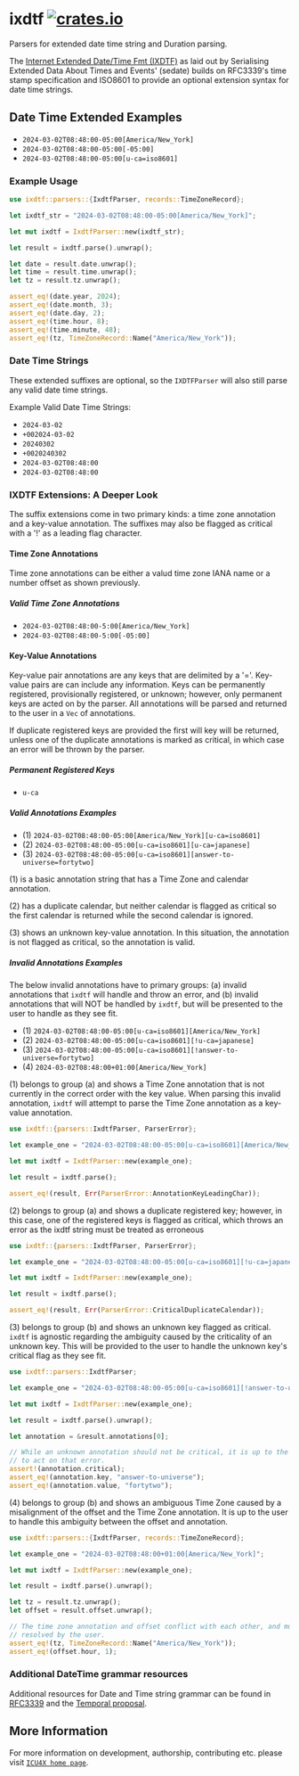 # ixdtf [![crates.io](https://img.shields.io/crates/v/ixdtf)](https://crates.io/crates/ixdtf)

<!-- cargo-rdme start -->

Parsers for extended date time string and Duration parsing.

The [Internet Extended Date/Time Fmt (IXDTF)][ixdtf-draft] as laid out by Serialising
Extended Data About Times and Events' (sedate) builds on RFC3339's time stamp specification and
ISO8601 to provide an optional extension syntax for date time strings.

## Date Time Extended Examples

- `2024-03-02T08:48:00-05:00[America/New_York]`
- `2024-03-02T08:48:00-05:00[-05:00]`
- `2024-03-02T08:48:00-05:00[u-ca=iso8601]`

### Example Usage

```rust
use ixdtf::parsers::{IxdtfParser, records::TimeZoneRecord};

let ixdtf_str = "2024-03-02T08:48:00-05:00[America/New_York]";

let mut ixdtf = IxdtfParser::new(ixdtf_str);

let result = ixdtf.parse().unwrap();

let date = result.date.unwrap();
let time = result.time.unwrap();
let tz = result.tz.unwrap();

assert_eq!(date.year, 2024);
assert_eq!(date.month, 3);
assert_eq!(date.day, 2);
assert_eq!(time.hour, 8);
assert_eq!(time.minute, 48);
assert_eq!(tz, TimeZoneRecord::Name("America/New_York"));
```

### Date Time Strings

These extended suffixes are optional, so the `IXDTFParser` will also still parse any valid
date time strings.

Example Valid Date Time Strings:

- `2024-03-02`
- `+002024-03-02`
- `20240302`
- `+0020240302`
- `2024-03-02T08:48:00`
- `2024-03-02T08:48:00`

### IXDTF Extensions: A Deeper Look

The suffix extensions come in two primary kinds: a time zone annotation and a key-value
annotation. The suffixes may also be flagged as critical with a '!' as a leading flag
character.

#### Time Zone Annotations

Time zone annotations can be either a valud time zone IANA name or a number
offset as shown previously.

##### Valid Time Zone Annotations

- `2024-03-02T08:48:00-5:00[America/New_York]`
- `2024-03-02T08:48:00-5:00[-05:00]`

#### Key-Value Annotations

Key-value pair annotations are any keys that are delimited by a '='. Key-value
pairs are can include any information. Keys can be permanently registered, provisionally
registered, or unknown; however, only permanent keys are acted on by the parser. All
annotations will be parsed and returned to the user in a `Vec` of annotations.

If duplicate registered keys are provided the first will key will be returned, unless one
of the duplicate annotations is marked as critical, in which case an error will be
thrown by the parser.

##### Permanent Registered Keys

- `u-ca`

##### Valid Annotations Examples

- (1) `2024-03-02T08:48:00-05:00[America/New_York][u-ca=iso8601]`
- (2) `2024-03-02T08:48:00-05:00[u-ca=iso8601][u-ca=japanese]`
- (3) `2024-03-02T08:48:00-05:00[u-ca=iso8601][answer-to-universe=fortytwo]`

(1) is a basic annotation string that has a Time Zone and calendar annotation.

(2) has a duplicate calendar, but neither calendar is flagged as critical so
the first calendar is returned while the second calendar is ignored.

(3) shows an unknown key-value annotation. In this situation, the annotation
is not flagged as critical, so the annotation is valid.

##### Invalid Annotations Examples

The below invalid annotations have to primary groups: (a) invalid annotations that
`ixdtf` will handle and throw an error, and (b) invalid annotations that will NOT
be handled by `ixdtf`, but will be presented to the user to handle as they see fit.

- (1) `2024-03-02T08:48:00-05:00[u-ca=iso8601][America/New_York]`
- (2) `2024-03-02T08:48:00-05:00[u-ca=iso8601][!u-ca=japanese]`
- (3) `2024-03-02T08:48:00-05:00[u-ca=iso8601][!answer-to-universe=fortytwo]`
- (4) `2024-03-02T08:48:00+01:00[America/New_York]`

(1) belongs to group (a) and shows a Time Zone annotation that is not currently
in the correct order with the key value. When parsing this invalid annotation, `ixdtf`
will attempt to parse the Time Zone annotation as a key-value annotation.

```rust
use ixdtf::{parsers::IxdtfParser, ParserError};

let example_one = "2024-03-02T08:48:00-05:00[u-ca=iso8601][America/New_York]";

let mut ixdtf = IxdtfParser::new(example_one);

let result = ixdtf.parse();

assert_eq!(result, Err(ParserError::AnnotationKeyLeadingChar));
```

(2) belongs to group (a) and shows a duplicate registered key; however, in
this case, one of the registered keys is flagged as critical, which throws an error
as the ixdtf string must be treated as erroneous

```rust
use ixdtf::{parsers::IxdtfParser, ParserError};

let example_one = "2024-03-02T08:48:00-05:00[u-ca=iso8601][!u-ca=japanese]";

let mut ixdtf = IxdtfParser::new(example_one);

let result = ixdtf.parse();

assert_eq!(result, Err(ParserError::CriticalDuplicateCalendar));
```

(3) belongs to group (b) and shows an unknown key flagged as critical. `ixdtf` is
agnostic regarding the ambiguity caused by the criticality of an unknown key. This will
be provided to the user to handle the unknown key's critical flag as they see fit.

```rust
use ixdtf::parsers::IxdtfParser;

let example_one = "2024-03-02T08:48:00-05:00[u-ca=iso8601][!answer-to-universe=fortytwo]";

let mut ixdtf = IxdtfParser::new(example_one);

let result = ixdtf.parse().unwrap();

let annotation = &result.annotations[0];

// While an unknown annotation should not be critical, it is up to the user
// to act on that error.
assert!(annotation.critical);
assert_eq!(annotation.key, "answer-to-universe");
assert_eq!(annotation.value, "fortytwo");
```

(4) belongs to group (b) and shows an ambiguous Time Zone caused by a misalignment
of the offset and the Time Zone annotation. It is up to the user to handle this ambiguity
between the offset and annotation.

```rust
use ixdtf::parsers::{IxdtfParser, records::TimeZoneRecord};

let example_one = "2024-03-02T08:48:00+01:00[America/New_York]";

let mut ixdtf = IxdtfParser::new(example_one);

let result = ixdtf.parse().unwrap();

let tz = result.tz.unwrap();
let offset = result.offset.unwrap();

// The time zone annotation and offset conflict with each other, and must therefore be
// resolved by the user.
assert_eq!(tz, TimeZoneRecord::Name("America/New_York"));
assert_eq!(offset.hour, 1);
```

### Additional DateTime grammar resources

Additional resources for Date and Time string grammar can be found in [RFC3339][rfc3339]
and the [Temporal proposal][temporal-grammar].

[ixdtf-draft]: https://datatracker.ietf.org/doc/draft-ietf-sedate-datetime-extended/
[rfc3339]: https://datatracker.ietf.org/doc/html/rfc3339
[temporal-grammar]: https://tc39.es/proposal-temporal/#sec-temporal-iso8601grammar

<!-- cargo-rdme end -->

## More Information

For more information on development, authorship, contributing etc. please visit [`ICU4X home page`](https://github.com/unicode-org/icu4x).
